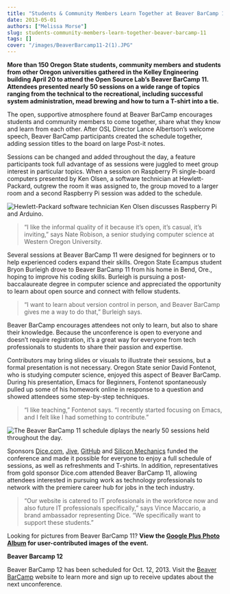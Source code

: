 ```yaml
---
title: "Students & Community Members Learn Together at Beaver BarCamp 11"
date: 2013-05-01
authors: ["Melissa Morse"]
slug: students-community-members-learn-together-beaver-barcamp-11
tags: []
cover: "/images/BeaverBarcamp11-2(1).JPG"
---
```


**More than 150 Oregon State students, community members and students from other Oregon universities gathered in the
Kelley Engineering building April 20 to attend the Open Source Lab’s Beaver BarCamp 11. Attendees presented nearly 50
sessions on a wide range of topics ranging from the technical to the recreational, including successful system
administration, mead brewing and how to turn a T-shirt into a tie.**

The open, supportive atmosphere found at Beaver BarCamp encourages students and community members to come together,
share what they know and learn from each other. After OSL Director Lance Albertson’s welcome speech, Beaver BarCamp
participants created the schedule together, adding session titles to the board on large Post-it notes.

Sessions can be changed and added throughout the day, a feature participants took full advantage of as sessions were
juggled to meet group interest in particular topics. When a session on Raspberry Pi single-board computers presented by
Ken Olsen, a software technician at Hewlett-Packard, outgrew the room it was assigned to, the group moved to a larger
room and a second Raspberry Pi session was added to the schedule.

![Hewlett-Packard software technician Ken Olsen discusses Raspberry Pi and Arduino.](</images/BeaverBarcamp11-3(1).JPG>)

> “I like the informal quality of it because it’s open, it’s casual, it’s inviting,” says Nate Robison, a senior
> studying computer science at Western Oregon University.

Several sessions at Beaver BarCamp 11 were designed for beginners or to help experienced coders expand their skills.
Oregon State Ecampus student Bryon Burleigh drove to Beaver BarCamp 11 from his home in Bend, Ore., hoping to improve
his coding skills. Burleigh is pursuing a post-baccalaureate degree in computer science and appreciated the opportunity
to learn about open source and connect with fellow students.

> “I want to learn about version control in person, and Beaver BarCamp gives me a way to do that,” Burleigh says.

Beaver BarCamp encourages attendees not only to learn, but also to share their knowledge. Because the unconference is
open to everyone and doesn’t require registration, it’s a great way for everyone from tech professionals to students to
share their passion and expertise.

Contributors may bring slides or visuals to illustrate their sessions, but a formal presentation is not necessary.
Oregon State senior David Fontenot, who is studying computer science, enjoyed this aspect of Beaver BarCamp. During his
presentation, Emacs for Beginners, Fontenot spontaneously pulled up some of his homework online in response to a
question and showed attendees some step-by-step techniques.

> “I like teaching,” Fontenot says. “I recently started focusing on Emacs, and I felt like I had something to
> contribute.”

![The Beaver BarCamp 11 schedule diplays the nearly 50 sessions held throughout the day.](</images/BeaverBarcamp11-1(1).JPG>)

Sponsors [Dice.com](http://dice.com/), [Jive](http://www.jivesoftware.com/), [GitHub](http://github.com/) and
[Silicon Mechanics](http://www.siliconmechanics.com/) funded the conference and made it possible for everyone to enjoy a
full schedule of sessions, as well as refreshments and T-shirts. In addition, representatives from gold sponsor Dice.com
attended Beaver BarCamp 11, allowing attendees interested in pursuing work as technology professionals to network with
the premiere career hub for jobs in the tech industry.

> “Our website is catered to IT professionals in the workforce now and also future IT professionals specifically,” says
> Vince Maccario, a brand ambassador representing Dice. “We specifically want to support these students.”

Looking for pictures from Beaver BarCamp 11? **View the
[Google Plus Photo Album](https://plus.google.com/photos/107361178205293595706/albums/5873077749428585489) for
user-contributed images of the event.**

**Beaver Barcamp 12**

Beaver BarCamp 12 has been scheduled for Oct. 12, 2013. Visit the [Beaver BarCamp](http://beaverbarcamp.org/) website to
learn more and sign up to receive updates about the next unconference.
